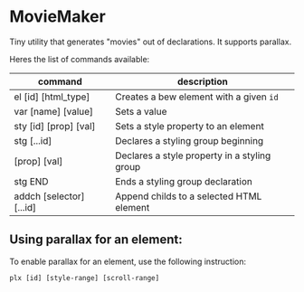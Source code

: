 # MovieMaker

Tiny utility that generates "movies" out of declarations. It supports parallax.

Heres the list of commands available:

| command                   | description                                      |
| ------------------------- | ------------------------------------------------ |
| el [id] [html_type]       | Creates a bew element with a given `id`          |
| var [name] [value]        | Sets a value                                     |
| sty [id] [prop] [val]     | Sets a style property to an element              |
| stg [...id]               | Declares a styling group beginning               |
| [prop] [val]              | Declares a style property in a styling group     |
| stg END                   | Ends a styling group declaration                 |
| addch [selector] [...id]  | Append childs to a selected HTML element         |

## Using parallax for an element:

To enable parallax for an element, use the following instruction:
```
plx [id] [style-range] [scroll-range]
```
